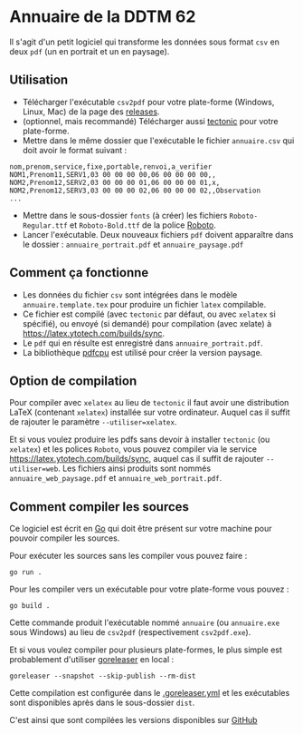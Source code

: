 # Annuaire de la DDTM 62

Il s'agit d'un petit logiciel qui transforme les données sous format `csv` en deux `pdf` (un en portrait et un en paysage).

## Utilisation

- Télécharger l'exécutable `csv2pdf` pour votre plate-forme (Windows, Linux, Mac) de la page des [releases](https://github.com/ddtm62/annuaire/releases).
- (optionnel, mais recommandé) Télécharger aussi [tectonic](https://tectonic-typesetting.github.io/) pour votre plate-forme.
- Mettre dans le même dossier que l'exécutable le fichier `annuaire.csv` qui doit avoir le format suivant :

```csv
nom,prenom,service,fixe,portable,renvoi,a_verifier
NOM1,Prenom11,SERV1,03 00 00 00 00,06 00 00 00 00,,
NOM2,Prenom12,SERV2,03 00 00 00 01,06 00 00 00 01,x,
NOM2,Prenom12,SERV3,03 00 00 00 02,06 00 00 00 02,,Observation
...
```
- Mettre dans le sous-dossier `fonts` (à créer) les fichiers `Roboto-Regular.ttf` et `Roboto-Bold.ttf` de la police [Roboto](https://fonts.google.com/specimen/Roboto).
- Lancer l'exécutable. Deux nouveaux fichiers `pdf` doivent apparaître dans le dossier : `annuaire_portrait.pdf` et `annuaire_paysage.pdf`

## Comment ça fonctionne

- Les données du fichier `csv` sont intégrées dans le modèle `annuaire.template.tex` pour produire un fichier `latex` compilable.
- Ce fichier est compilé (avec `tectonic` par défaut, ou avec `xelatex` si spécifié), ou envoyé (si demandé) pour compilation (avec xelate) à https://latex.ytotech.com/builds/sync.
- Le `pdf` qui en résulte est enregistré dans `annuaire_portrait.pdf`.
- La bibliothèque [pdfcpu](https://github.com/pdfcpu/pdfcpu) est utilisé pour créer la version paysage.

## Option de compilation

Pour compiler avec `xelatex` au lieu de `tectonic` il faut avoir une distribution LaTeX (contenant `xelatex`) installée sur votre ordinateur. Auquel cas il suffit de rajouter le paramètre `--utiliser=xelatex`.

Et si vous voulez produire les pdfs sans devoir à installer `tectonic` (ou `xelatex`) et les polices `Roboto`, vous pouvez compiler via le service https://latex.ytotech.com/builds/sync, auquel cas il suffit de rajouter `--utiliser=web`.
Les fichiers ainsi produits sont nommés `annuaire_web_paysage.pdf` et `annuaire_web_portrait.pdf`.

## Comment compiler les sources

Ce logiciel est écrit en [Go](https://golang.org/) qui doit être présent sur votre machine pour pouvoir compiler les sources.

Pour exécuter les sources sans les compiler vous pouvez faire :

```shell
go run .
```

Pour les compiler vers un exécutable pour votre plate-forme vous pouvez :

```shell
go build .
```

Cette commande produit l'exécutable nommé `annuaire` (ou `annuaire.exe` sous Windows) au lieu de `csv2pdf` (respectivement `csv2pdf.exe`).

Et si vous voulez compiler pour plusieurs plate-formes, le plus simple est probablement d'utiliser [goreleaser](https://github.com/goreleaser/goreleaser/) en local :

```shell
goreleaser --snapshot --skip-publish --rm-dist
```
Cette compilation est configurée dans le [.goreleaser.yml](.goreleaser.yml) et les exécutables sont disponibles après dans le sous-dossier `dist`.

C'est ainsi que sont compilées les versions disponibles sur [GitHub](.github/workflows/release.yaml)
